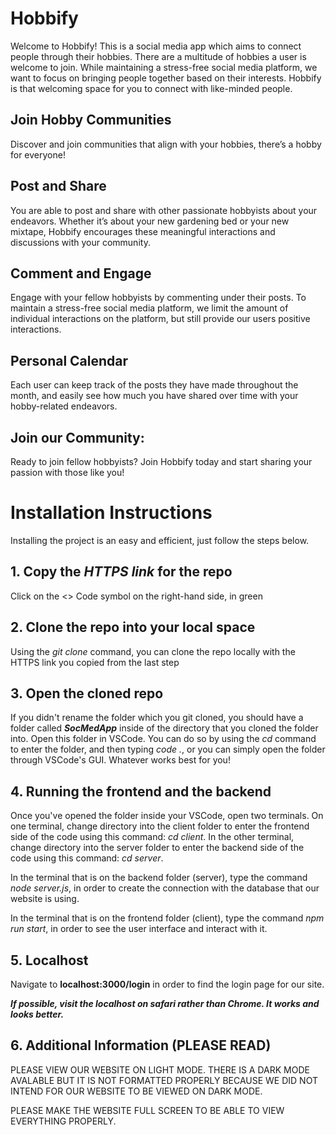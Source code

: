 # Hobbify
Welcome to Hobbify! This is a social media app which aims to connect people through their hobbies. There are a multitude of hobbies a user is welcome to join. While maintaining a stress-free social media platform, we want to focus on bringing people together based on their interests. Hobbify is that welcoming space for you to connect with like-minded people.

## Join Hobby Communities
Discover and join communities that align with your hobbies, there’s a hobby for everyone!

## Post and Share
You are able to post and share with other passionate hobbyists about your endeavors. Whether it’s about your new gardening bed or your new mixtape, Hobbify encourages these meaningful interactions and discussions with your community.

## Comment and Engage
Engage with your fellow hobbyists by commenting under their posts. To maintain a stress-free social media platform, we limit the amount of individual interactions on the platform, but still provide our users positive interactions.

## Personal Calendar
Each user can keep track of the posts they have made throughout the month, and easily see how much you have shared over time with your hobby-related endeavors.

## Join our Community:
Ready to join fellow hobbyists? Join Hobbify today and start sharing your passion with those like you!

# Installation Instructions
Installing the project is an easy and efficient, just follow the steps below. 

## 1. Copy the _HTTPS link_ for the repo
Click on the <> Code symbol on the right-hand side, in green

## 2. Clone the repo into your local space 
Using the _git clone_ command, you can clone the repo locally with the HTTPS link you copied from the last step 

## 3. Open the cloned repo 
If you didn't rename the folder which you git cloned, you should have a folder called **_SocMedApp_** inside of the directory that you cloned the folder into. Open this folder in VSCode. You can do so by using the _cd_ command to enter the folder, and then typing _code ._, or you can simply open the folder through VSCode's GUI. Whatever works best for you!

## 4. Running the frontend and the backend
Once you've opened the folder inside your VSCode, open two terminals. On one terminal, change directory into the client folder to enter the frontend side of the code using this command: _cd client_. In the other terminal, change directory into the server folder to enter the backend side of the code using this command: _cd server_. 

In the terminal that is on the backend folder (server), type the command _node server.js_, in order to create the connection with the database that our website is using. 

In the terminal that is on the frontend folder (client), type the command _npm run start_, in order to see the user interface and interact with it. 

## 5. Localhost
Navigate to **localhost:3000/login** in order to find the login page for our site. 

**_If possible, visit the localhost on safari rather than Chrome. It works and looks better._**

## 6. Additional Information **(PLEASE READ)**
PLEASE VIEW OUR WEBSITE ON LIGHT MODE. THERE IS A DARK MODE AVALABLE BUT IT IS NOT FORMATTED PROPERLY BECAUSE WE DID NOT INTEND FOR OUR WEBSITE TO BE VIEWED ON DARK MODE. 

PLEASE MAKE THE WEBSITE FULL SCREEN TO BE ABLE TO VIEW EVERYTHING PROPERLY. 
